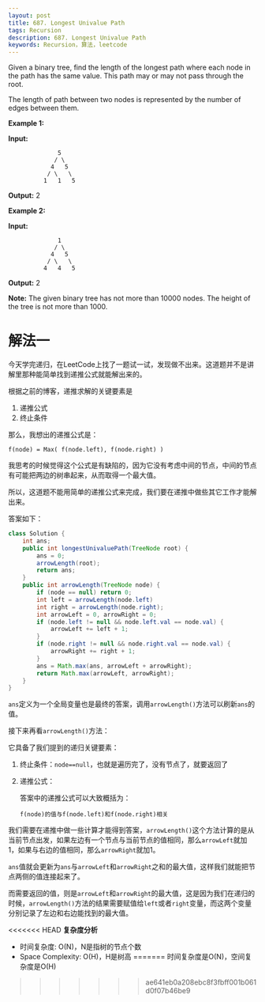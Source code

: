 ```yaml
---
layout: post
title: 687. Longest Univalue Path
tags: Recursion
description: 687. Longest Univalue Path
keywords: Recursion，算法，leetcode
---
```


Given a binary tree, find the length of the longest path where each node in the path has the same value. This path may or may not pass through the root.

The length of path between two nodes is represented by the number of edges between them.

**Example 1:**

**Input:**

```
              5
             / \
            4   5
           / \   \
          1   1   5
```

**Output:** 2 

**Example 2:**

**Input:**

```
              1
             / \
            4   5
           / \   \
          4   4   5
```

**Output:** 2

**Note:** The given binary tree has not more than 10000 nodes. The height of the tree is not more than 1000.

# 解法一

今天学完递归，在LeetCode上找了一题试一试，发现做不出来。这道题并不是讲解里那种能简单找到递推公式就能解出来的。

根据之前的博客，递推求解的关键要素是

1. 递推公式
2. 终止条件

那么，我想出的递推公式是：

```
f(node) = Max( f(node.left), f(node.right) )
```

我思考的时候觉得这个公式是有缺陷的，因为它没有考虑中间的节点，中间的节点有可能把两边的树串起来，从而取得一个最大值。

所以，这道题不能用简单的递推公式来完成，我们要在递推中做些其它工作才能解出来。

答案如下：

```java
class Solution {
    int ans;
    public int longestUnivaluePath(TreeNode root) {
        ans = 0;
        arrowLength(root);
        return ans;
    }
    public int arrowLength(TreeNode node) {
        if (node == null) return 0;
        int left = arrowLength(node.left)
        int right = arrowLength(node.right);
        int arrowLeft = 0, arrowRight = 0;
        if (node.left != null && node.left.val == node.val) {
            arrowLeft += left + 1;
        }
        if (node.right != null && node.right.val == node.val) {
            arrowRight += right + 1;
        }
        ans = Math.max(ans, arrowLeft + arrowRight);
        return Math.max(arrowLeft, arrowRight);
    }
}
```

`ans`定义为一个全局变量也是最终的答案，调用`arrowLength()`方法可以刷新`ans`的值。

接下来再看`arrowLength()`方法：

它具备了我们提到的递归关键要素：

1. 终止条件：`node==null`，也就是遍历完了，没有节点了，就要返回了

2. 递推公式：

   答案中的递推公式可以大致概括为：

   ```
   f(node)的值与f(node.left)和f(node.right)相关
   ```

我们需要在递推中做一些计算才能得到答案，`arrowLength()`这个方法计算的是从当前节点出发，如果左边有一个节点与当前节点的值相同，那么`arrowLeft`就加1，如果与右边的值相同，那么`arrowRight`就加1。

`ans`值就会更新为`ans`与`arrowLeft`和`arrowRight`之和的最大值，这样我们就能把节点两侧的值连接起来了。

而需要返回的值，则是`arrowLeft`和`arrowRight`的最大值，这是因为我们在递归的时候，`arrowLength()`方法的结果需要赋值给`left`或者`right`变量，而这两个变量分别记录了左边和右边能找到的最大值。

<<<<<<< HEAD
**复杂度分析**

- 时间复杂度: O(N)，N是指树的节点个数
- Space Complexity: O(H)，H是树高
=======
时间复杂度是O(N)，空间复杂度是O(H)
>>>>>>> ae641eb0a208ebc8f3fbff001b061d0f07b46be9
